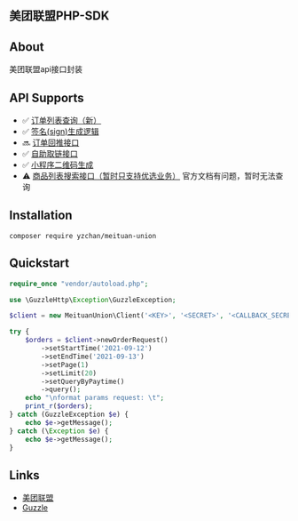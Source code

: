 美团联盟PHP-SDK
-----

## About

美团联盟api接口封装

## API Supports

- ✅ [订单列表查询（新）](https://union.meituan.com/v2/apiDetail?id=1)
- ✅ [签名(sign)生成逻辑](https://union.meituan.com/v2/apiDetail?id=2)
- 🔜 [订单回推接口](https://union.meituan.com/v2/apiDetail?id=6)
- ✅ [自助取链接口](https://union.meituan.com/v2/apiDetail?id=8)
- ✅ [小程序二维码生成](https://union.meituan.com/v2/apiDetail?id=12)
- ⚠️ [商品列表搜索接口（暂时只支持优选业务）](https://union.meituan.com/v2/apiDetail?id=21) 官方文档有问题，暂时无法查询

## Installation

```shell
composer require yzchan/meituan-union
```

## Quickstart

```php
require_once "vendor/autoload.php";

use \GuzzleHttp\Exception\GuzzleException;

$client = new MeituanUnion\Client('<KEY>', '<SECRET>', '<CALLBACK_SECRET>');

try {
    $orders = $client->newOrderRequest()
        ->setStartTime('2021-09-12')
        ->setEndTime('2021-09-13')
        ->setPage(1)
        ->setLimit(20)
        ->setQueryByPaytime()
        ->query();
    echo "\nformat params request: \t";
    print_r($orders);
} catch (GuzzleException $e) {
    echo $e->getMessage();
} catch (\Exception $e) {
    echo $e->getMessage();
}
```

## Links

- [美团联盟](https://union.meituan.com/)
- [Guzzle](https://github.com/guzzle/guzzle)